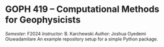 # GOPH 419 – Computational Methods for Geophysicists

*Semester:* F2024
*Instructor:* B. Karchewski
*Author:* Joshua Oyedemi Oluwadamilare
An example repository setup for a simple Python package.
